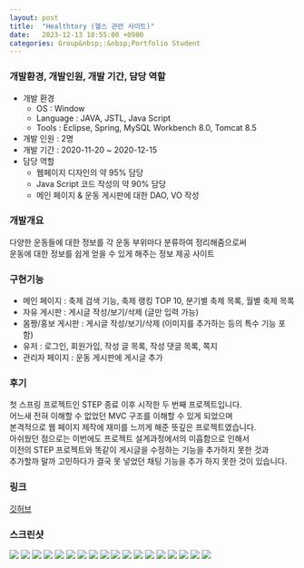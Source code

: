 ```yaml
---
layout: post
title:  "Healthtory (헬스 관련 사이트)"
date:   2023-12-13 10:55:00 +0900
categories: Group&nbsp;:&nbsp;Portfolio Student
---
```


### 개발환경, 개발인원, 개발 기간, 담당 역할

- 개발 환경
    - OS : Window
    - Language : JAVA, JSTL, Java Script
    - Tools : Eclipse, Spring, MySQL Workbench 8.0, Tomcat 8.5
- 개발 인원 : 2명
- 개발 기간 : 2020-11-20 ~ 2020-12-15
- 담당 역할
    - 웹페이지 디자인의 약 95% 담당
    - Java Script 코드 작성의 약 90% 담당
    - 메인 페이지 & 운동 게시판에 대한 DAO, VO 작성

### 개발개요

다양한 운동들에 대한 정보를 각 운동 부위마다 분류하여 정리해줌으로써  
운동에 대한 정보를 쉽게 얻을 수 있게 해주는 정보 제공 사이트

### 구현기능

- 메인 페이지 : 축제 검색 기능, 축제 랭킹 TOP 10, 분기별 축제 목록, 월별 축제 목록
- 자유 게시판 : 게시글 작성/보기/삭제 (글만 입력 가능)
- 몸짱/홍보 게시판 : 게시글 작성/보기/삭제 (이미지를 추가하는 등의 특수 기능 포함)
- 유저 : 로그인, 회원가입, 작성 글 목록, 작성 댓글 목록, 쪽지
- 관리자 페이지 : 운동 게시판에 게시글 추가

### 후기

첫 스프링 프로젝트인 STEP 종료 이후 시작한 두 번째 프로젝트입니다.  
어느새 전혀 이해할 수 없었던 MVC 구조를 이해할 수 있게 되었으며  
본격적으로 웹 페이지 제작에 재미를 느끼게 해준 뜻깊은 프로젝트였습니다.  
아쉬웠던 점으로는 이번에도 프로젝트 설게과정에서의 미흡함으로 인해서  
이전의 STEP 프로젝트와 똑같이 게시글을 수정하는 기능을 추가하지 못한 것과  
추가할까 말까 고민하다가 결국 못 넣었던 채팅 기능을 추가 하지 못한 것이 있습니다.  

### 링크
[깃허브](https://github.com/sangwon0724/Healthtory)

### 스크린샷

<img src="{{site.url}}{{site.baseurl}}{{site.portfolio_img_root}}/Student/Healthtory/01.png"/>
<img src="{{site.url}}{{site.baseurl}}{{site.portfolio_img_root}}/Student/Healthtory/02.png"/>
<img src="{{site.url}}{{site.baseurl}}{{site.portfolio_img_root}}/Student/Healthtory/03.png"/>
<img src="{{site.url}}{{site.baseurl}}{{site.portfolio_img_root}}/Student/Healthtory/04.png"/>
<img src="{{site.url}}{{site.baseurl}}{{site.portfolio_img_root}}/Student/Healthtory/05.png"/>
<img src="{{site.url}}{{site.baseurl}}{{site.portfolio_img_root}}/Student/Healthtory/06.png"/>
<img src="{{site.url}}{{site.baseurl}}{{site.portfolio_img_root}}/Student/Healthtory/07.png"/>
<img src="{{site.url}}{{site.baseurl}}{{site.portfolio_img_root}}/Student/Healthtory/08.png"/>
<img src="{{site.url}}{{site.baseurl}}{{site.portfolio_img_root}}/Student/Healthtory/09.png"/>
<img src="{{site.url}}{{site.baseurl}}{{site.portfolio_img_root}}/Student/Healthtory/10.png"/>
<img src="{{site.url}}{{site.baseurl}}{{site.portfolio_img_root}}/Student/Healthtory/11.png"/>
<img src="{{site.url}}{{site.baseurl}}{{site.portfolio_img_root}}/Student/Healthtory/12.png"/>
<img src="{{site.url}}{{site.baseurl}}{{site.portfolio_img_root}}/Student/Healthtory/13.png"/>
<img src="{{site.url}}{{site.baseurl}}{{site.portfolio_img_root}}/Student/Healthtory/14.png"/>
<img src="{{site.url}}{{site.baseurl}}{{site.portfolio_img_root}}/Student/Healthtory/15.png"/>
<img src="{{site.url}}{{site.baseurl}}{{site.portfolio_img_root}}/Student/Healthtory/16.png"/>
<img src="{{site.url}}{{site.baseurl}}{{site.portfolio_img_root}}/Student/Healthtory/17.png"/>
<img src="{{site.url}}{{site.baseurl}}{{site.portfolio_img_root}}/Student/Healthtory/18.png"/>